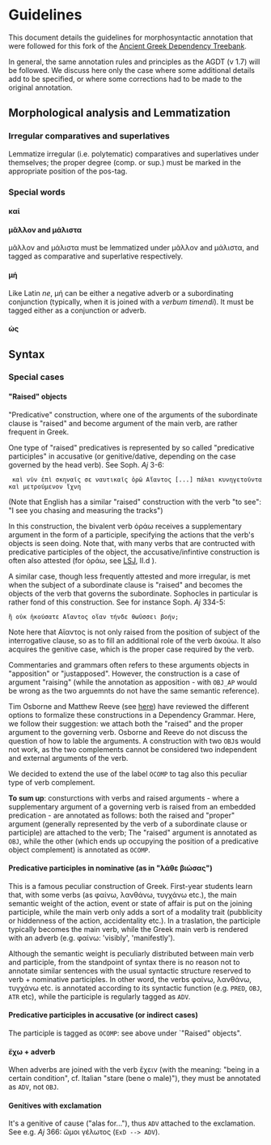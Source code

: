 # Guidelines
This document details the guidelines for morphosyntactic annotation that were followed
for this fork of the [Ancient Greek Dependency Treebank]().

In general, the same annotation rules and principles as the AGDT (v 1.7) will be followed.
We discuss here only the case where some additional details add to be specified,
or where some corrections had to be made to the original annotation.

## Morphological analysis and Lemmatization

### Irregular comparatives and superlatives
Lemmatize irregular (i.e. polytematic) comparatives and superlatives under themselves; the proper
degree (comp. or sup.) must be marked in the appropriate position of the pos-tag.

### Special words

#### καί

#### μᾶλλον and μάλιστα
μᾶλλον and μάλιστα must be lemmatized under μᾶλλον and μάλιστα, and tagged as comparative
and superlative respectively.

#### μή
Like Latin *ne*, μή can be either a negative adverb or a subordinating conjunction (typically, when it is joined with a *verbum timendi*). It must be tagged either as a conjunction or adverb.

#### ὡς

## Syntax

### Special cases

#### "Raised" objects

"Predicative" construction, where one of the arguments of the subordinate clause is "raised" 
and become argument of the main verb, are rather frequent in Greek.

One type of "raised" predicatives is represented by so called "predicative participles" 
in accusative (or genitive/dative, depending on the case governed by the head verb). See 
Soph. *Aj* 3-6:

```
 καὶ νῦν ἐπὶ σκηναῖς σε ναυτικαῖς ὁρῶ Αἴαντος [...] πάλαι κυνηγετοῦντα καὶ μετρούμενον ἴχνη

```

(Note that English has a similar "raised" construction with the verb "to see": "I see you chasing and measuring the tracks")

In this construction, the bivalent verb ὁράω receives a supplementary argument in the form of a participle, specifying 
the actions that the verb's objects is seen doing. Note that, with many verbs that are contructed with predicative participles 
of the object, the accusative/infintive construction is often also attested (for ὁράω, see [LSJ](http://www.perseus.tufts.edu/hopper/morph?l=oraw&la=greek#lexicon), II.d ).

A similar case, though less frequently attested and more irregular, is met when the subject of 
a subordinate clause is "raised" and becomes the objects of the verb that governs the subordinate. 
Sophocles in particular is rather fond of this construction. See for instance Soph. *Aj* 334-5:
 
 ```
 ἢ οὐκ ἠκούσατε Αἴαντος οἵαν τήνδε θωΰσσει βοήν; 
 
 ```

Note here that Αἴαντος is not only raised from the position of subject of the interrogative clause, so as to fill 
an additional role of the verb ἀκούω. It also acquires the genitive case, which is the proper case required by the verb.
 
Commentaries and grammars often refers to these arguments objects in "apposition" or "justapposed". However, 
the construction is a case of argument "raising" (while the annotation as apposition - with `OBJ_AP` would be wrong 
as the two arguemnts do not have the same semantic reference).

Tim Osborne and Matthew Reeve (see [here](http://www.aclweb.org/anthology/W17-6521)) have reviewed the different options to formalize these constructions in a Dependency Grammar. 
Here, we follow their suggestion: we attach both the "raised" and the proper argument to the governing verb. Osborne and Reeve do not discuss the 
question of how to lable the arguments. A construction with two `OBJ`s would not work, as the two complements cannot be considered two independent and external arguments of the verb.

We decided to extend the use of the label `OCOMP` to tag also this peculiar type of verb complement.

**To sum up**: consturctions with verbs and raised arguments - where a supplementary argument of a governing verb is raised from an embedded predication - 
are annotated as follows: both the raised and "proper" argument (generally represented by the verb of a subordinate clause or participle) are attached to the verb; 
The "raised" argument is annotated as `OBJ`, while the other (which ends up occupying the position of a predicative object complement) is annotated as `OCOMP`.

#### Predicative participles in nominative (as in "λάθε βιώσας")

This is a famous peculiar construction of Greek. First-year students learn that, with some verbs (as φαίνω, λανθάνω, τυγχάνω etc.), 
the main semantic weight of the action, event or state of affair is put on the joining participle, while the main verb 
only adds a sort of a modality trait (pubblicity or hiddenness of the action, accidentality etc.). In a traslation, 
the participle typically becomes the main verb, while the Greek main verb is rendered with an adverb (e.g. φαίνω: 'visibly', 'manifestly').

Although the semantic weight is peculiarly distributed between main verb and participle, from the standpoint of syntax there is no reason not to annotate similar sentences with 
the usual syntactic structure reserved to verb + nominative participles. In other word, the verbs φαίνω, λανθάνω, τυγχάνω etc. is annotated according to its syntactic function (e.g. `PRED`, `OBJ`, `ATR` etc), while the participle is regularly tagged as `ADV`.

#### Predicative participles in accusative (or indirect cases)
The participle is tagged as `OCOMP`: see above under `"Raised" objects".

#### ἔχω + adverb

When adverbs are joined with the verb ἔχειν (with the meaning: "being in a certain condition", cf. Italian "stare (bene o male)"), they must be annotated as `ADV`, not `OBJ`.

#### Genitives with exclamation

It's a genitive of cause ("alas for..."), thus `ADV` attached to the exclamation. See e.g. *Aj* 366: ὤμοι γέλωτος (`ExD --> ADV`).
